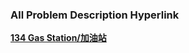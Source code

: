 ### **All Problem Description Hyperlink**  

**[134 Gas Station/加油站](https://leetcode-cn.com/problems/gas-station/)**

